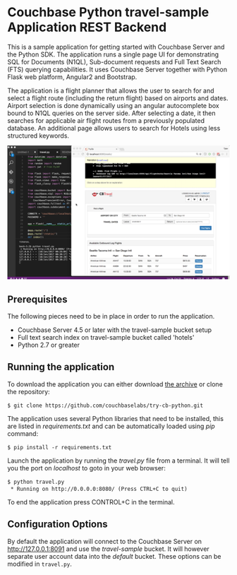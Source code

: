 # Couchbase Python travel-sample Application REST Backend
This is a sample application for getting started with Couchbase Server and the Python SDK. 
The application runs a single page UI for demonstrating SQL for Documents (N1QL), Sub-document requests and Full Text Search (FTS) querying capabilities. 
It uses Couchbase Server together with Python Flask web platform, Angular2 and Bootstrap.

The application is a flight planner that allows the user to search for and select a flight route (including the return flight) based on airports and dates. 
Airport selection is done dynamically using an angular autocomplete box bound to N1QL queries on the server side. After selecting a date, it then searches 
for applicable air flight routes from a previously populated database. An additional page allows users to search for Hotels using less structured keywords.

![Application](app.png)

## Prerequisites
The following pieces need to be in place in order to run the application.

* Couchbase Server 4.5 or later with the travel-sample bucket setup
* Full text search index on travel-sample bucket called 'hotels'
* Python 2.7 or greater

## Running the application
To download the application you can either download [the archive](https://github.com/couchbaselabs/try-cb-python/archive/master.zip) or clone the repository:

```
$ git clone https://github.com/couchbaselabs/try-cb-python.git
```

The application uses several Python libraries that need to be installed, this are listed in _requirements.txt_ and can be automatically loaded using _pip_ command:
```
$ pip install -r requirements.txt
```

Launch the application by running the _travel.py_ file from a terminal.
It will tell you the port on _localhost_ to goto in your web browser:

```
$ python travel.py
 * Running on http://0.0.0.0:8080/ (Press CTRL+C to quit)
```

To end the application press CONTROL+C in the terminal.

## Configuration Options

By default the application will connect to the Couchbase Server on http://127.0.0.1:8091 and use the _travel-sample_ bucket. 
It will however separate user account data into the _default_ bucket.  These options can be modified in `travel.py`.
